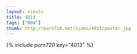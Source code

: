 ```yaml
--- 
layout: sieutv
title: 4013
tags: ["004"]
thumb: http://porn720.net/video/4013/poster.jpg
---
```

{% include porn720 key="4013" %} 
